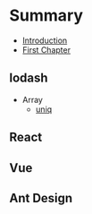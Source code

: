 # Summary

* [Introduction](README.md)
* [First Chapter](chapter1.md)

## lodash

* Array
  * [uniq](lodash/uniq.md)

## React

## Vue

## Ant Design

